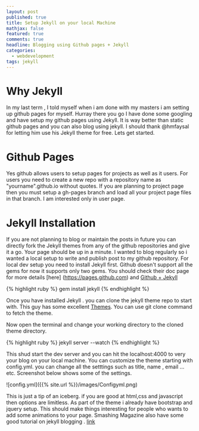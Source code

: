 ```yaml
---
layout: post
published: true
title: Setup Jekyll on your local Machine
mathjax: false
featured: true
comments: true
headline: Blogging using Github pages + Jekyll
categories: 
  - webdevelopment
tags: jekyll
---
```

Why Jekyll
============

In my last term , I told myself when i am done with my masters i am setting up github pages for myself. Hurray there you go I have done some googling and have setup my github pages using Jekyll. It is way better than static github pages and you can also blog using jekyll. I should thank @hmfaysal for letting him use his Jekyll theme for free. Lets get started.


Github Pages
============

Yes github allows users to setup pages for projects as well as it users. For users you need to create a new repo with a repository name as "yourname".github.io without quotes. If you are planning to project page then you must setup a gh-pages branch and load all your project page files in that branch. I am interested only in user page. 


Jekyll Installation 
===================

If you are not planning to blog or maintain the posts in future you can directly fork the Jekyll themes from any of the github repositories and give it a go. Your page should be up in a minute. I wanted to blog regularly so i wanted a local setup to write and publish post to my github repository. For local dev setup you need to install Jekyll first. Github doesn't support all the gems for now it supports only two gems. You should check their doc page for more details [here] (https://pages.github.com) and [Github + Jekyll](https://help.github.com/articles/using-jekyll-with-pages/)

{% highlight ruby %}
gem install jekyll
{% endhighlight %}

Once you have installed Jekyll . you can clone the jekyll theme repo to start with. This guy has some excellent [Themes](https://github.com/hmfaysal). You can use git clone command to fetch the theme.

Now open the terminal and change your working directory to the cloned theme directory.

{% highlight ruby %}
jekyll server --watch 
{% endhighlight %}

This shud start the dev server and you can hit the localhost:4000 to very your blog on your local machine. You can customize the theme starting with config.yml. you can change all the setttings such as title, name , email ... etc. Screenshot below shows some of the settings.

![config.yml]({{% site.url %}}/images/Configyml.png)


This is just a tip of an iceberg. if you are good at html,css and javascript then options are limitless. As part of the theme i already have bootstrap and jquery setup. This should make things interesting for people who wants to add some animations to your page. 
Smashing Magazine also have some good tutorial on jekyll blogging . [link](http://www.smashingmagazine.com/2014/08/01/build-blog-jekyll-github-pages/)
